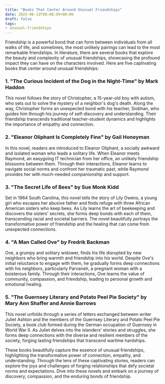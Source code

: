 ```yaml
---
title: "Books That Center Around Unusual Friendships"
date: 2025-06-13T00:00:59+00:00
draft: false
tags:
- unusual-friendships
---
```


Friendship is a powerful bond that can form between individuals from all walks of life, and sometimes, the most unlikely pairings can lead to the most remarkable friendships. In literature, there are several books that explore the beauty and complexity of unusual friendships, showcasing the profound impact they can have on the characters involved. Here are five captivating books that center around unusual friendships:

### 1. "The Curious Incident of the Dog in the Night-Time" by Mark Haddon

This novel follows the story of Christopher, a 15-year-old boy with autism, who sets out to solve the mystery of a neighbor's dog's death. Along the way, Christopher forms an unexpected bond with his teacher, Siobhan, who guides him through his journey of self-discovery and understanding. Their friendship transcends traditional teacher-student dynamics and highlights the importance of empathy and connection.

### 2. "Eleanor Oliphant Is Completely Fine" by Gail Honeyman

In this novel, readers are introduced to Eleanor Oliphant, a socially awkward and isolated woman who leads a solitary life. When Eleanor meets Raymond, an easygoing IT technician from her office, an unlikely friendship blossoms between them. Through their interactions, Eleanor learns to navigate social norms and confront her traumatic past, while Raymond provides her with much-needed companionship and support.

### 3. "The Secret Life of Bees" by Sue Monk Kidd

Set in 1964 South Carolina, this novel tells the story of Lily Owens, a young girl who escapes her abusive father and finds refuge with three African American sisters who keep bees. As Lily learns the art of beekeeping and discovers the sisters' secrets, she forms deep bonds with each of them, transcending racial and societal barriers. The novel beautifully portrays the transformative power of friendship and the healing that can come from unexpected connections.

### 4. "A Man Called Ove" by Fredrik Backman

Ove, a grumpy and solitary widower, finds his life disrupted by new neighbors who bring warmth and friendship into his world. Despite Ove's initial reluctance to engage with them, he gradually forms deep connections with his neighbors, particularly Parvaneh, a pregnant woman with a boisterous family. Through their interactions, Ove learns the value of community, compassion, and friendship, leading to personal growth and emotional healing.

### 5. "The Guernsey Literary and Potato Peel Pie Society" by Mary Ann Shaffer and Annie Barrows

This novel unfolds through a series of letters exchanged between writer Juliet Ashton and the members of the Guernsey Literary and Potato Peel Pie Society, a book club formed during the German occupation of Guernsey in World War II. As Juliet delves into the islanders' stories and struggles, she forms deep connections with the diverse and resilient members of the society, forging lasting friendships that transcend wartime hardships.

These books beautifully capture the essence of unusual friendships, highlighting the transformative power of connection, empathy, and understanding. Through the lens of these captivating stories, readers can explore the joys and challenges of forging relationships that defy societal norms and expectations. Dive into these novels and embark on a journey of discovery, compassion, and the enduring bonds of friendship.